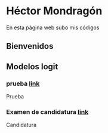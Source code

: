 # Héctor Mondragón
En esta página web subo mis códigos

## Bienvenidos

## Modelos logit

### prueba [link](prueba)

Prueba 

### Examen de candidatura [link](candidatura)

Candidatura

